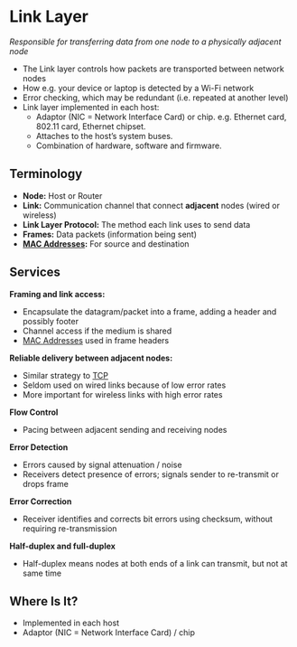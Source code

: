 # Link Layer
*Responsible for transferring data from one node to a physically adjacent node*
- The Link layer controls how packets are transported between network nodes
- How e.g. your device or laptop is detected by a Wi-Fi network
- Error checking, which may be redundant (i.e. repeated at another level)
- Link layer implemented in each host:
	- Adaptor (NIC = Network Interface Card) or chip.  e.g. Ethernet card, 802.11 card, Ethernet chipset. 
	- Attaches to the host’s system buses.
	- Combination of hardware, software and firmware.
## Terminology
- **Node:** Host or Router
- **Link:** Communication channel that connect **adjacent** nodes (wired or wireless)
- **Link Layer Protocol:** The method each link uses to send data
- **Frames:** Data packets (information being sent)
- **[MAC Addresses](MAC%20Addresses.md):** For source and destination

## Services
**Framing and link access:**
- Encapsulate the datagram/packet into a frame, adding a header and possibly footer
- Channel access if the medium is shared
- [MAC Addresses](MAC%20Addresses.md) used in frame headers

**Reliable delivery between adjacent nodes:**
- Similar strategy to [TCP](TCP.md)
- Seldom used on wired links because of low error rates
- More important for wireless links with high error rates

**Flow Control**
- Pacing between adjacent sending and receiving nodes

**Error Detection**
- Errors caused by signal attenuation / noise
- Receivers detect presence of errors; signals sender to re-transmit or drops frame

**Error Correction**
- Receiver identifies and corrects bit errors using checksum, without requiring re-transmission

**Half-duplex and full-duplex**
- Half-duplex means nodes at both ends of a link can transmit, but not at same time

## Where Is It?
- Implemented in each host
- Adaptor (NIC = Network Interface Card) / chip